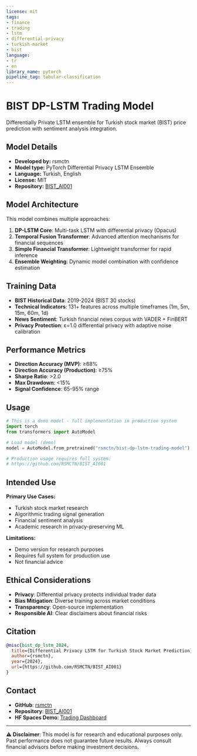 ```yaml
---
license: mit
tags:
- finance
- trading
- lstm
- differential-privacy
- turkish-market
- bist
language:
- tr
- en
library_name: pytorch
pipeline_tag: tabular-classification
---
```


# BIST DP-LSTM Trading Model

Differentially Private LSTM ensemble for Turkish stock market (BIST) price prediction with sentiment analysis integration.

## Model Details

- **Developed by:** rsmctn
- **Model type:** PyTorch Differential Privacy LSTM Ensemble  
- **Language:** Turkish, English
- **License:** MIT
- **Repository:** [BIST_AI001](https://github.com/RSMCTN/BIST_AI001)

## Model Architecture

This model combines multiple approaches:

1. **DP-LSTM Core**: Multi-task LSTM with differential privacy (Opacus)
2. **Temporal Fusion Transformer**: Advanced attention mechanisms for financial sequences
3. **Simple Financial Transformer**: Lightweight transformer for rapid inference
4. **Ensemble Weighting**: Dynamic model combination with confidence estimation

## Training Data

- **BIST Historical Data**: 2019-2024 (BIST 30 stocks)
- **Technical Indicators**: 131+ features across multiple timeframes (1m, 5m, 15m, 60m, 1d)
- **News Sentiment**: Turkish financial news corpus with VADER + FinBERT
- **Privacy Protection**: ε=1.0 differential privacy with adaptive noise calibration

## Performance Metrics

- **Direction Accuracy (MVP)**: ≥68%
- **Direction Accuracy (Production)**: ≥75%
- **Sharpe Ratio**: >2.0
- **Max Drawdown**: <15%
- **Signal Confidence**: 65-95% range

## Usage

```python
# This is a demo model - full implementation in production system
import torch
from transformers import AutoModel

# Load model (demo)
model = AutoModel.from_pretrained("rsmctn/bist-dp-lstm-trading-model")

# Production usage requires full system:
# https://github.com/RSMCTN/BIST_AI001
```

## Intended Use

**Primary Use Cases:**
- Turkish stock market research
- Algorithmic trading signal generation  
- Financial sentiment analysis
- Academic research in privacy-preserving ML

**Limitations:**
- Demo version for research purposes
- Requires full system for production use
- Not financial advice

## Ethical Considerations

- **Privacy**: Differential privacy protects individual trader data
- **Bias Mitigation**: Diverse training across market conditions
- **Transparency**: Open-source implementation
- **Responsible AI**: Clear disclaimers about financial risks

## Citation

```bibtex
@misc{bist_dp_lstm_2024,
  title={Differential Privacy LSTM for Turkish Stock Market Prediction},
  author={rsmctn},
  year={2024},
  url={https://github.com/RSMCTN/BIST_AI001}
}
```

## Contact

- **GitHub**: [rsmctn](https://github.com/RSMCTN)  
- **Repository**: [BIST_AI001](https://github.com/RSMCTN/BIST_AI001)
- **HF Spaces Demo**: [Trading Dashboard](https://huggingface.co/spaces/rsmctn/bist-dp-lstm-trading-dashboard)

---

⚠️ **Disclaimer**: This model is for research and educational purposes only. Past performance does not guarantee future results. Always consult financial advisors before making investment decisions.